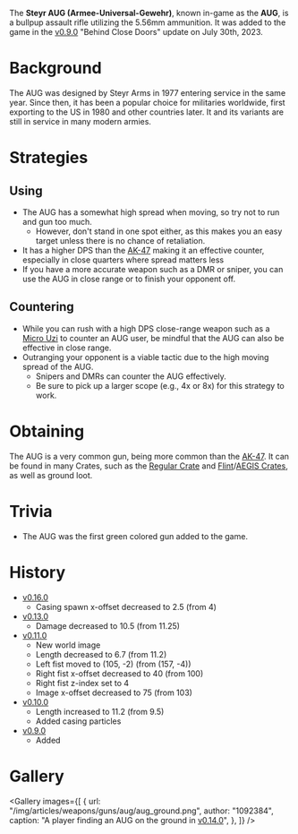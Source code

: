 The **Steyr AUG (Armee-Universal-Gewehr)**, known in-game as the **AUG**, is a bullpup assault rifle utilizing the 5.56mm ammunition. It was added to the game in the [v0.9.0](https://github.com/HasangerGames/suroi/releases/tag/v0.9.0) "Behind Close Doors" update on July 30th, 2023.

# Background

The AUG was designed by Steyr Arms in 1977 entering service in the same year. Since then, it has been a popular choice for militaries worldwide, first exporting to the US in 1980 and other countries later. It and its variants are still in service in many modern armies.

# Strategies

## Using

- The AUG has a somewhat high spread when moving, so try not to run and gun too much.
  - However, don't stand in one spot either, as this makes you an easy target unless there is no chance of retaliation.
- It has a higher DPS than the [AK-47](weapons/guns/ak47) making it an effective counter, especially in close quarters where spread matters less
- If you have a more accurate weapon such as a DMR or sniper, you can use the AUG in close range or to finish your opponent off.

## Countering

- While you can rush with a high DPS close-range weapon such as a [Micro Uzi](/weapons/guns/micro_uzi) to counter an AUG user, be mindful that the AUG can also be effective in close range.
- Outranging your opponent is a viable tactic due to the high moving spread of the AUG.
  - Snipers and DMRs can counter the AUG effectively.
  - Be sure to pick up a larger scope (e.g., 4x or 8x) for this strategy to work.

# Obtaining

The AUG is a very common gun, being more common than the [AK-47](weapons/guns/ak47). It can be found in many Crates, such as the [Regular Crate](/obstacles/regular_crate) and [Flint](/obstacles/flint_crate)/[AEGIS Crates](/obstacles/aegis_crate), as well as ground loot.

# Trivia
- The AUG was the first green colored gun added to the game.

# History

- [v0.16.0](https://github.com/HasangerGames/suroi/releases/tag/v0.16.0)
  - Casing spawn x-offset decreased to 2.5 (from 4)
- [v0.13.0](https://github.com/HasangerGames/suroi/releases/tag/v0.13.0)
  - Damage decreased to 10.5 (from 11.25)
- [v0.11.0](https://github.com/HasangerGames/suroi/releases/tag/v0.11.0)
  - New world image
  - Length decreased to 6.7 (from 11.2)
  - Left fist moved to (105, -2) (from (157, -4))
  - Right fist x-offset decreased to 40 (from 100)
  - Right fist z-index set to 4
  - Image x-offset decreased to 75 (from 103)
- [v0.10.0](https://github.com/HasangerGames/suroi/releases/tag/v0.10.0)
  - Length increased to 11.2 (from 9.5)
  - Added casing particles
- [v0.9.0](https://github.com/HasangerGames/suroi/releases/tag/v0.9.0)
  - Added

# Gallery

<Gallery
  images={[
    {
      url: "/img/articles/weapons/guns/aug/aug_ground.png",
      author: "1092384",
      caption: "A player finding an AUG on the ground in [v0.14.0](https://github.com/HasangerGames/suroi/releases/tag/v0.14.0)",
    },
  ]}
/>

